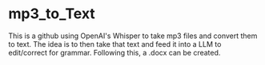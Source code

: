 # mp3_to_Text
This is a github using OpenAI's Whisper to take mp3 files and convert them to text. The idea is to then take that text and feed it into a LLM to edit/correct for grammar. Following this, a .docx can be created.
